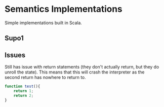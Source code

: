 # Semantics Implementations
Simple implementations built in Scala.

## Supo1
## Issues
Still has issue with return statements (they don't actually return, but they do unroll the state). This means that this will crash the interpreter as the second return has nowhere to return to.
```javascript
function test(){
    return 1;
    return 2;
}
```